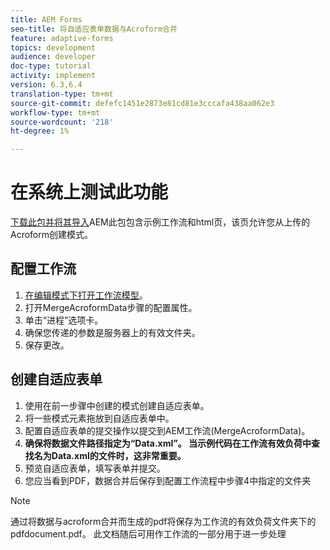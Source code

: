 ```yaml
---
title: AEM Forms
seo-title: 将自适应表单数据与Acroform合并
feature: adaptive-forms
topics: development
audience: developer
doc-type: tutorial
activity: implement
version: 6.3,6.4
translation-type: tm+mt
source-git-commit: defefc1451e2873e81cd81e3cccafa438aa062e3
workflow-type: tm+mt
source-wordcount: '218'
ht-degree: 1%

---
```



# 在系统上测试此功能

[下载此包并将其导入](assets/acro-form-aem-form.zip)AEM此包包含示例工作流和html页，该页允许您从上传的Acroform创建模式。

## 配置工作流

1. [在编辑模式下打开工作流模型](http://localhost:4502/editor.html/conf/global/settings/workflow/models/MergeAcroformData.html)。
2. 打开MergeAcroformData步骤的配置属性。
3. 单击“进程”选项卡。
4. 确保您传递的参数是服务器上的有效文件夹。
5. 保存更改。

## 创建自适应表单

1. 使用在前一步骤中创建的模式创建自适应表单。
2. 将一些模式元素拖放到自适应表单中。
3. 配置自适应表单的提交操作以提交到AEM工作流(MergeAcroformData)。
4. **确保将数据文件路径指定为“Data.xml”。 当示例代码在工作流有效负荷中查找名为Data.xml的文件时，这非常重要。**
5. 预览自适应表单，填写表单并提交。
6. 您应当看到PDF，数据合并后保存到配置工作流程中步骤4中指定的文件夹

>[!NOTE]
>
>通过将数据与acroform合并而生成的pdf将保存为工作流的有效负荷文件夹下的pdfdocument.pdf。 此文档随后可用作工作流的一部分用于进一步处理
